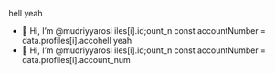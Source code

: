 hell yeah
- 👋 Hi, I’m @mudriyyarosl
iles[i].id;ount_n
        const accountNumber = data.profiles[i].accohell yeah
- 👋 Hi, I’m @mudriyyarosl
iles[i].id;ount_n
        const accountNumber = data.profiles[i].account_num

